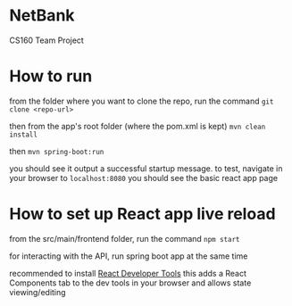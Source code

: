 # NetBank
CS160 Team Project

# How to run
from the folder where you want to clone the repo, run the command
`git clone <repo-url>`

then from the app's root folder (where the pom.xml is kept)
`mvn clean install`

then
`mvn spring-boot:run`

you should see it output a successful startup message.
to test, navigate in your browser to `localhost:8080`
you should see the basic react app page

# How to set up React app live reload
from the src/main/frontend folder, run the command
`npm start`

for interacting with the API, run spring boot app at the same time

recommended to install [React Developer Tools](https://react.dev/learn/react-developer-tools)
this adds a React Components tab to the dev tools in your browser and allows state viewing/editing
